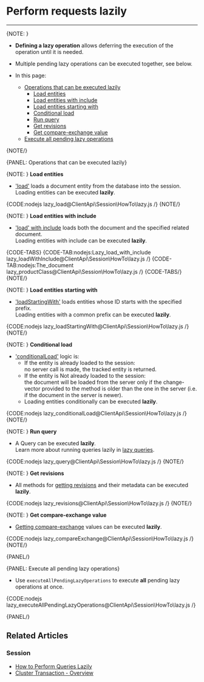 # Perform requests lazily

---

{NOTE: }

* **Defining a lazy operation** allows deferring the execution of the operation until it is needed.  

* Multiple pending lazy operations can be executed together, see below. 

* In this page:
   * [Operations that can be executed lazily](../../../client-api/session/how-to/perform-operations-lazily#operations-that-can-be-executed-lazily)  
      * [Load entities](../../../client-api/session/how-to/perform-operations-lazily#loadEntities)  
      * [Load entities with include](../../../client-api/session/how-to/perform-operations-lazily#loadWithInclude)  
      * [Load entities starting with](../../../client-api/session/how-to/perform-operations-lazily#loadStartingWith)
      * [Conditional load](../../../client-api/session/how-to/perform-operations-lazily#conditionalLoad)
      * [Run query](../../../client-api/session/how-to/perform-operations-lazily#runQuery)
      * [Get revisions](../../../client-api/session/how-to/perform-operations-lazily#getRevisions)  
      * [Get compare-exchange value](../../../client-api/session/how-to/perform-operations-lazily#getCompareExchange)     
   * [Execute all pending lazy operations](../../../client-api/session/how-to/perform-operations-lazily#execute-all-pending-lazy-operations)  

{NOTE/}

{PANEL: Operations that can be executed lazily}

{NOTE: }
<a id="loadEntities" /> __Load entities__

* ['load'](../../../client-api/session/loading-entities#load) loads a document entity from the database into the session.  
  Loading entities can be executed __lazily__.   

{CODE:nodejs lazy_load@ClientApi\Session\HowTo\lazy.js /}
{NOTE/}

{NOTE: }
<a id="loadWithInclude" /> __Load entities with include__

* ['load' with include](../../../client-api/session/loading-entities#load-with-includes) loads both the document and the specified related document.    
  Loading entities with include can be executed __lazily__.

{CODE-TABS}
{CODE-TAB:nodejs:Lazy_load_with_include lazy_loadWithInclude@ClientApi\Session\HowTo\lazy.js /}
{CODE-TAB:nodejs:The_document lazy_productClass@ClientApi\Session\HowTo\lazy.js /}
{CODE-TABS/}
{NOTE/}

{NOTE: }
<a id="loadStartingWith" /> __Load entities starting with__

* ['loadStartingWith'](../../../client-api/session/loading-entities#loadstartingwith) loads entities whose ID starts with the specified prefix.  
  Loading entities with a common prefix can be executed __lazily__.

{CODE:nodejs lazy_loadStartingWith@ClientApi\Session\HowTo\lazy.js /}
{NOTE/}

{NOTE: }
<a id="conditionalLoad" /> __Conditional load__

* ['conditionalLoad'](../../../client-api/session/loading-entities#conditionalload) logic is: 
  * If the entity is already loaded to the session:  
    no server call is made, the tracked entity is returned.    
  * If the entity is Not already loaded to the session:  
    the document will be loaded from the server only if the change-vector provided to the method is older than the one in the server
    (i.e. if the document in the server is newer).
  * Loading entities conditionally can be executed __lazily__.  

{CODE:nodejs lazy_conditionalLoad@ClientApi\Session\HowTo\lazy.js /}
{NOTE/}

{NOTE: }
<a id="runQuery" /> __Run query__

* A Query can be executed __lazily__.  
  Learn more about running queries lazily in [lazy queries](../../../client-api/session/querying/how-to-perform-queries-lazily).

{CODE:nodejs lazy_query@ClientApi\Session\HowTo\lazy.js /}
{NOTE/}

{NOTE: }
<a id="getRevisions" /> __Get revisions__

* All methods for [getting revisions](../../../client-api/session/revisions/loading#revisions-loading-revisions) and their metadata can be executed __lazily__.

{CODE:nodejs lazy_revisions@ClientApi\Session\HowTo\lazy.js /}
{NOTE/}

{NOTE: }
<a id="getCompareExchange" /> __Get compare-exchange value__

* [Getting compare-exchange](../../../client-api/session/cluster-transaction/compare-exchange#get-compare-exchange) values can be executed __lazily__.

{CODE:nodejs lazy_compareExchange@ClientApi\Session\HowTo\lazy.js /}
{NOTE/}

{PANEL/}

{PANEL: Execute all pending lazy operations}

* Use `executeAllPendingLazyOperations` to execute **all** pending lazy operations at once. 

{CODE:nodejs lazy_executeAllPendingLazyOperations@ClientApi\Session\HowTo\lazy.js /}

{PANEL/}

## Related Articles

### Session

- [How to Perform Queries Lazily](../../../client-api/session/querying/how-to-perform-queries-lazily)
- [Cluster Transaction - Overview](../../../client-api/session/cluster-transaction/overview)
